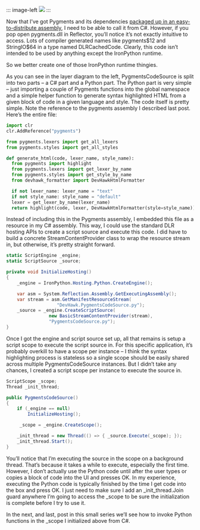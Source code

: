 ::: image-left
![](http://hawkblogstorage.blob.core.windows.net/blog-content/20090811-0924-embedding-python-scripts-in-c-applications/image_thumb_1.png)
:::

Now that I’ve got Pygments and its dependencies [packaged up in an
easy-to-distribute
assembly](http://devhawk.net/2009/08/10/compiling-python-packages-into-assemblies/),
I need to be able to call it from C\#. However, if you pop open
pygments.dll in Reflector, you’ll notice it’s not exactly intuitive to
access. Lots of compiler generated names like pygments\$12 and
StringIO\$64 in a type named DLRCachedCode. Clearly, this code isn’t
intended to be used by anything except the IronPython runtime.

So we better create one of those IronPython runtime thingies.

As you can see in the layer diagram to the left, PygmentsCodeSource is
split into two parts – a C\# part and a Python part. The Python part is
very simple – just importing a couple of Pygments functions into the
global namespace and a simple helper function to generate syntax
highlighted HTML from a given block of code in a given language and
style. The code itself is pretty simple. Note the reference to the
pygments assembly I described last post. Here’s the entire file:

``` python
import clr
clr.AddReference("pygments")

from pygments.lexers import get_all_lexers
from pygments.styles import get_all_styles

def generate_html(code, lexer_name, style_name):
  from pygments import highlight
  from pygments.lexers import get_lexer_by_name
  from pygments.styles import get_style_by_name
  from devhawk_formatter import DevHawkHtmlFormatter

  if not lexer_name: lexer_name = "text"
  if not style_name: style_name = "default"
  lexer = get_lexer_by_name(lexer_name)
  return highlight(code, lexer, DevHawkHtmlFormatter(style=style_name))
```

Instead of including this in the Pygments assembly, I embedded this file
as a resource in my C\# assembly. This way, I could use the standard DLR
hosting APIs to create a script source and execute this code. I did have
to build a concrete StreamContentProvider class to wrap the resource
stream in, but otherwise, it’s pretty straight forward.

``` csharp
static ScriptEngine _engine;
static ScriptSource _source;

private void InitializeHosting()
{
    _engine = IronPython.Hosting.Python.CreateEngine();

    var asm = System.Reflection.Assembly.GetExecutingAssembly();
    var stream = asm.GetManifestResourceStream(
                   "DevHawk.PygmentsCodeSource.py");
    _source = _engine.CreateScriptSource(
                new BasicStreamContentProvider(stream),  
                "PygmentsCodeSource.py");
}
```

Once I got the engine and script source set up, all that remains is
setup a script scope to execute the script source in. For this specific
application, it’s probably overkill to have a scope per instance – I
think the syntax highlighting process is stateless so a single scope
should be easily shared across multiple PygmentsCodeSource instances.
But I didn’t take any chances, I created a script scope per instance to
execute the source in.

``` csharp
ScriptScope _scope;
Thread _init_thread;

public PygmentsCodeSource()
{
    if (_engine == null)
        InitializeHosting();

     _scope = _engine.CreateScope();

    _init_thread = new Thread(() => { _source.Execute(_scope); });
    _init_thread.Start();
}
```

You’ll notice that I’m executing the source in the scope on a background
thread. That’s because it takes a while to execute, especially the first
time. However, I don’t actually use the Python code until after the user
types or copies a block of code into the UI and presses OK. In my
experience, executing the Python code is typically finished by the time
I get code into the box and press OK. I just need to make sure I add an
\_init\_thread.Join guard anywhere I’m going to access the \_scope to be
sure the initialization is complete before I try to use it.

In the next, and last, post in this small series we’ll see how to invoke
Python functions in the \_scope I initialized above from C\#.
